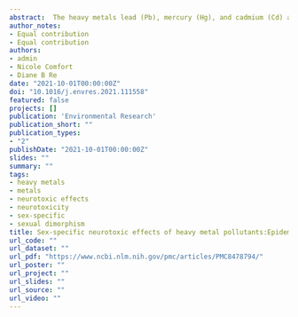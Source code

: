 ```yaml
---
abstract:  The heavy metals lead (Pb), mercury (Hg), and cadmium (Cd) are ubiquitous environmental pollutants and are known to exert severe adverse impacts on the nervous system even at low concentrations. In contrast, the heavy metal manganese (Mn) is first and foremost an essential nutrient, but it becomes neurotoxic at high levels. Neurotoxic metals also include the less prevalent metalloid arsenic (As) which is found in excessive concentrations in drinking water and food sources in many regions of the world. Males and females often differ in how they respond to environmental exposures and adverse effects on their nervous systems are no exception. Here, we review the different types of sex-specific neurotoxic effects, such as cognitive and motor impairments, that have been attributed to Pb, Hg, Mn, Cd, and As exposure throughout the life course in epidemiological as well as in experimental toxicological studies. We also discuss differential vulnerability to these metals such as distinctions in behaviors and occupations across the sexes. Finally, we explore the different mechanisms hypothesized to account for sex-based differential susceptibility including hormonal, genetic, metabolic, anatomical, neurochemical, and epigenetic perturbations. An understanding of the sex-specific effects of environmental heavy metal neurotoxicity can aid in the development of more efficient systematic approaches in risk assessment and better exposure mitigation strategies with regard to sex-linked susceptibilities and vulnerabilities.
author_notes:
- Equal contribution
- Equal contribution
authors:
- admin
- Nicole Comfort
- Diane B Re
date: "2021-10-01T00:00:00Z"
doi: "10.1016/j.envres.2021.111558"
featured: false
projects: []
publication: 'Environmental Research'
publication_short: ""
publication_types:
- "2"
publishDate: "2021-10-01T00:00:00Z"
slides: ""
summary: ""
tags:
- heavy metals
- metals
- neurotoxic effects
- neurotoxicity
- sex-specific
- sexual dimorphism
title: Sex-specific neurotoxic effects of heavy metal pollutants:Epidemiological, experimental evidence and candidate mechanisms
url_code: ""
url_dataset: ""
url_pdf: "https://www.ncbi.nlm.nih.gov/pmc/articles/PMC8478794/"
url_poster: ""
url_project: ""
url_slides: ""
url_source: ""
url_video: ""
---
```


